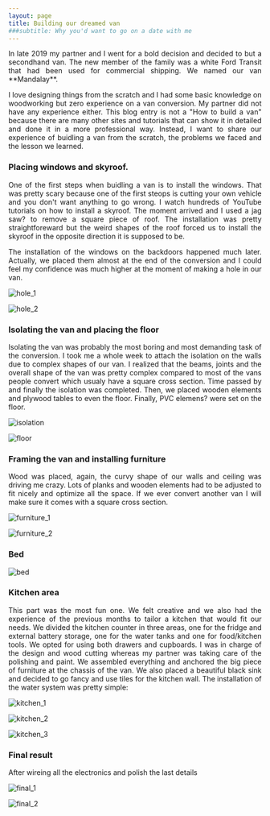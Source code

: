 ```yaml
---
layout: page
title: Building our dreamed van
###subtitle: Why you'd want to go on a date with me
---
```


<p align="justify">  In late 2019 my partner and I went for a bold decision and decided to but a secondhand van. The new member of the family was a white Ford Transit that had been used for commercial shipping. We named our van **Mandalay**. </p>


 <p align="justify"> I love designing things from the scratch and I had some basic knowledge on woodworking but zero experience on a van conversion. My partner did not have any experience either. This blog entry is not a "How to build a van" because there are many other sites and  tutorials that can show it in detailed and done it in a more professional way. Instead, I want to share our experience of buidling a van from the scratch, the problems we faced and the lesson we learned.
 </p>



### Placing windows and skyroof.

<p align="justify"> One of the first steps when buidling a van is to install the windows. That was pretty scary because one of the first steops is cutting your own vehicle and you don't want anything to go wrong. I watch hundreds of YouTube tutorials on how to install a skyroof. The moment arrived and I used a jag saw? to remove a square piece of roof. The installation was pretty straightforeward but the weird shapes of the roof forced us to install the skyroof in the opposite direction it is supposed to be.  
 </p>


 <p align="justify"> The installation of the windows on the backdoors happened much later. Actually, we placed them almost at the end of the conversion and I could feel my confidence was much higher at the moment of making a hole in our van.
  </p>


![hole_1](/assets/img/Mandalay/hole_1.jpg "hole_1")

![hole_2](/assets/img/Mandalay/hole_2.jpg "hole_2")



### Isolating the van and placing the floor
<p align="justify">
Isolating the van was probably the most boring and most demanding task of the conversion. I took me a whole week to attach the isolation on the walls due to complex shapes of our van. I realized that the beams, joints and the overall shape of the van was pretty complex compared to most of the vans people convert which usualy have a square cross section. Time passed by and finally the isolation was completed. Then, we placed wooden elements and plywood tables to even the floor. Finally, PVC elemens? were set on the floor.
 </p>


![isolation](/assets/img/Mandalay/isolation.jpg "isolation")


![floor](/assets/img/Mandalay/floor.jpg "floor")



### Framing the van and installing furniture
 <p align="justify">
Wood was placed, again, the curvy shape of our walls and ceiling was driving me crazy. Lots of planks and wooden elements had to be adjusted to fit nicely and optimize all the space. If we ever convert another van I will make sure it comes with a square cross section.
  </p>


![furniture_1](/assets/img/Mandalay/furniture_1.jpg "furniture_1")

![furniture_2](/assets/img/Mandalay/furniture_2.jpg "furniture_2")

### Bed
<p align="justify">

</p>


![bed](/assets/img/Mandalay/bed.jpg "bed")


### Kitchen area
<p align="justify">
This part was the most fun one. We felt creative and we also had the experience of the previous months to tailor a kitchen that would fit our needs. We divided the kitchen counter in three areas, one for the fridge and external battery storage, one for the water tanks and one for food/kitchen tools. We opted for using both drawers and cupboards. I was in charge of the design and wood cutting whereas my partner was taking care of the polishing and paint. We assembled everything and anchored the big piece of furniture at the chassis of the van. We also placed a beautiful black sink and decided to go fancy and use tiles for the kitchen wall.  The installation of the water system was pretty simple:
</p>



![kitchen_1](/assets/img/Mandalay/kitchen_1.jpg "kitchen_1")

![kitchen_2](/assets/img/Mandalay/kitchen_2.jpg "kitchen_2")


![kitchen_3](/assets/img/Mandalay/kitchen_3.jpg "kitchen_3")


### Final result
 <p align="justify">
After wireing all the electronics and polish the last details
  </p>


![final_1](/assets/img/Mandalay/final_1.jpg "final_1")

![final_2](/assets/img/Mandalay/final_2.jpg "final_2")
